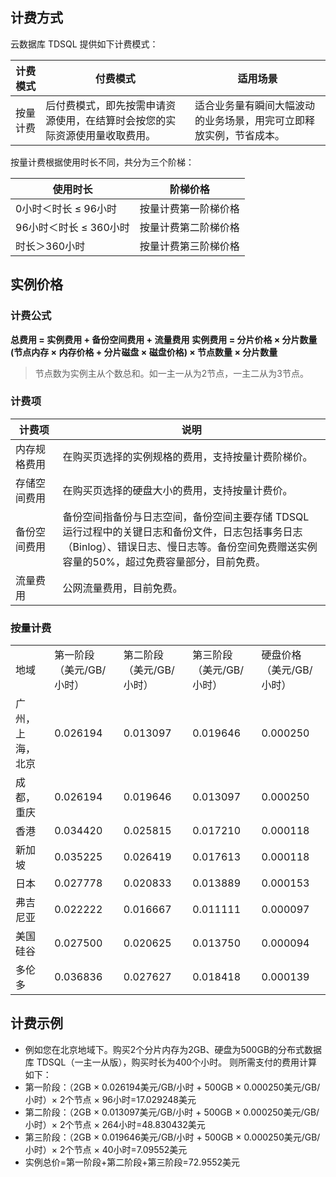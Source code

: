 ## 计费方式
云数据库  TDSQL  提供如下计费模式：

| 计费模式 | 付费模式 |  适用场景 |
|---------|---------|---------|
| 按量计费 |后付费模式，即先按需申请资源使用，在结算时会按您的实际资源使用量收取费用。| 适合业务量有瞬间大幅波动的业务场景，用完可立即释放实例，节省成本。|

按量计费根据使用时长不同，共分为三个阶梯：

| 使用时长 | 阶梯价格 |
|---------|---------|
| 0小时＜时长 ≤ 96小时 | 按量计费第一阶梯价格 |
| 96小时＜时长 ≤ 360小时 | 按量计费第二阶梯价格 |
| 时长＞360小时 | 按量计费第三阶梯价格 |

## 实例价格

### 计费公式
**总费用 = 实例费用 + 备份空间费用 + 流量费用**
**实例费用 = 分片价格 × 分片数量 (节点内存 × 内存价格 + 分片磁盘 × 磁盘价格) × 节点数量 × 分片数量**
>节点数为实例主从个数总和。如一主一从为2节点，一主二从为3节点。
### 计费项
<table>
<thead>
<tr>
<th width="15%">计费项</th>
<th>说明</th>
</tr>
</thead>
<tbody><tr>
<td>内存规格费用<br></td>
<td>在购买页选择的实例规格的费用，支持按量计费阶梯价。</td>
</tr>
<tr>
<td>存储空间费用</td>
<td>在购买页选择的硬盘大小的费用，支持按量计费价。</td>
</tr>
<tr>
<td>备份空间费用</td>
<td>备份空间指备份与日志空间，备份空间主要存储 TDSQL 运行过程中的关键日志和备份文件，日志包括事务日志（Binlog）、错误日志、慢日志等。备份空间免费赠送实例容量的50%，超过免费容量部分，目前免费。</td>
</tr>
<tr>
<td>流量费用</td>
<td>公网流量费用，目前免费。</td>
</tr>
</tbody></table>

### 按量计费

<table>
    <tr>
        <td>地域</td>
        <td>第一阶段（美元/GB/小时）</td>
        <td>第二阶段（美元/GB/小时）</td>
        <td>第三阶段（美元/GB/小时）</td>
        <td>硬盘价格（美元/GB/小时）</td>
    </tr>
    <tr>
        <td>广州，上海，北京</td>
        <td>0.026194</td>
        <td>0.013097</td>
        <td>0.019646</td>
        <td>0.000250</td>
    </tr>
    <tr>
        <td>成都，重庆</td>
        <td>0.026194</td>
        <td>0.019646</td>
        <td>0.013097</td>
        <td>0.000250</td>
    </tr>
    <tr>
        <td>香港</td>
        <td>0.034420</td>
        <td>0.025815</td>
        <td>0.017210</td>
        <td>0.000118</td>
    </tr>
    <tr>
        <td>新加坡</td>
        <td>0.035225</td>
        <td>0.026419</td>
        <td>0.017613</td>
        <td>0.000118</td>
    </tr>
    <tr>
        <td>日本</td>
        <td>0.027778</td>
        <td>0.020833</td>
        <td>0.013889</td>
        <td>0.000153</td>
    </tr>
    <tr>
        <td>弗吉尼亚</td>
        <td>0.022222</td>
        <td>0.016667</td>
        <td>0.011111</td>
        <td>0.000097</td>
    </tr>
    <tr>
        <td>美国硅谷</td>
        <td>0.027500</td>
        <td>0.020625</td>
        <td>0.013750</td>
        <td>0.000094</td>
    </tr>
    <tr>
        <td>多伦多</td>
        <td>0.036836</td>
        <td>0.027627</td>
        <td>0.018418</td>
        <td>0.000139</td>
    </tr>
</table>

## 计费示例


- 例如您在北京地域下。购买2个分片内存为2GB、硬盘为500GB的分布式数据库 TDSQL（一主一从版），购买时长为400个小时。
则所需支付的费用计算如下：
 - 第一阶段：（2GB × 0.026194美元/GB/小时 + 500GB × 0.000250美元/GB/小时）× 2个节点 × 96小时=17.029248美元
 - 第二阶段：（2GB × 0.013097美元/GB/小时 + 500GB × 0.000250美元/GB/小时）× 2个节点 × 264小时=48.830432美元
 - 第三阶段：（2GB × 0.019646美元/GB/小时 + 500GB × 0.000250美元/GB/小时）× 2个节点 × 40小时=7.09552美元
 - 实例总价=第一阶段+第二阶段+第三阶段=72.9552美元



